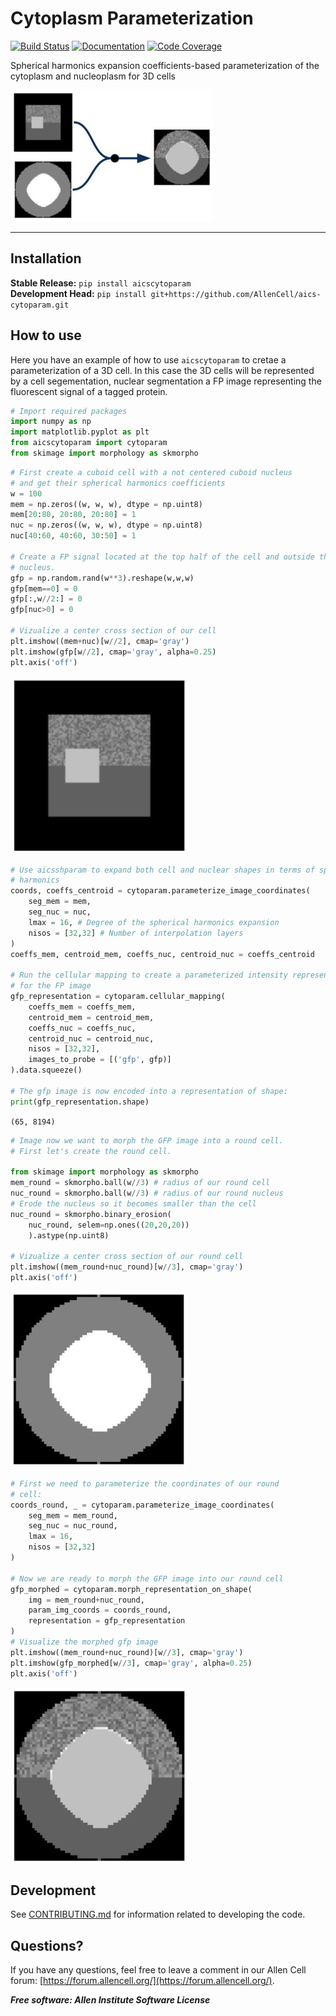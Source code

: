 # Cytoplasm Parameterization

[![Build Status](https://github.com/AllenCell/aics-cytoparam/workflows/Build%20Main/badge.svg)](https://github.com/AllenCell/aics-cytoparam/actions)
[![Documentation](https://github.com/AllenCell/aics-cytoparam/workflows/Documentation/badge.svg)](https://AllenCell.github.io/aics-cytoparam/)
[![Code Coverage](https://codecov.io/gh/AllenCell/aics-cytoparam/branch/main/graph/badge.svg)](https://codecov.io/gh/AllenCell/aics-cytoparam)

Spherical harmonics expansion coefficients-based parameterization of the cytoplasm and nucleoplasm for 3D cells

![Cuboid cell](docs/logo.jpg)

---
## Installation

**Stable Release:** `pip install aicscytoparam`<br>
**Development Head:** `pip install git+https://github.com/AllenCell/aics-cytoparam.git`

## How to use

Here you have an example of how to use `aicscytoparam` to cretae a parameterization of a 3D cell. In this case the 3D cells will be represented by a cell segementation, nuclear segmentation a FP image representing the fluorescent signal of a tagged protein.

```python
# Import required packages
import numpy as np
import matplotlib.pyplot as plt
from aicscytoparam import cytoparam
from skimage import morphology as skmorpho
```

```python
# First create a cuboid cell with a not centered cuboid nucleus
# and get their spherical harmonics coefficients
w = 100
mem = np.zeros((w, w, w), dtype = np.uint8)
mem[20:80, 20:80, 20:80] = 1
nuc = np.zeros((w, w, w), dtype = np.uint8)
nuc[40:60, 40:60, 30:50] = 1

# Create a FP signal located at the top half of the cell and outside the
# nucleus.
gfp = np.random.rand(w**3).reshape(w,w,w)
gfp[mem==0] = 0
gfp[:,w//2:] = 0
gfp[nuc>0] = 0

# Vizualize a center cross section of our cell
plt.imshow((mem+nuc)[w//2], cmap='gray')
plt.imshow(gfp[w//2], cmap='gray', alpha=0.25)
plt.axis('off')
```

![Cuboid cell](docs/im1.jpg)

```python
# Use aicsshparam to expand both cell and nuclear shapes in terms of spherical
# harmonics
coords, coeffs_centroid = cytoparam.parameterize_image_coordinates(
    seg_mem = mem,
    seg_nuc = nuc,
    lmax = 16, # Degree of the spherical harmonics expansion
    nisos = [32,32] # Number of interpolation layers
)
coeffs_mem, centroid_mem, coeffs_nuc, centroid_nuc = coeffs_centroid

# Run the cellular mapping to create a parameterized intensity representation
# for the FP image
gfp_representation = cytoparam.cellular_mapping(
    coeffs_mem = coeffs_mem,
    centroid_mem = centroid_mem,
    coeffs_nuc = coeffs_nuc,
    centroid_nuc = centroid_nuc,
    nisos = [32,32],
    images_to_probe = [('gfp', gfp)]
).data.squeeze()

# The gfp image is now encoded into a representation of shape:
print(gfp_representation.shape)
```

`(65, 8194)`

```python
# Image now we want to morph the GFP image into a round cell.
# First let's create the round cell.

from skimage import morphology as skmorpho
mem_round = skmorpho.ball(w//3) # radius of our round cell
nuc_round = skmorpho.ball(w//3) # radius of our round nucleus
# Erode the nucleus so it becomes smaller than the cell
nuc_round = skmorpho.binary_erosion(
    nuc_round, selem=np.ones((20,20,20))
    ).astype(np.uint8)

# Vizualize a center cross section of our round cell
plt.imshow((mem_round+nuc_round)[w//3], cmap='gray')
plt.axis('off')
```

![Cuboid cell](docs/im2.jpg)

```python
# First we need to parameterize the coordinates of our round
# cell:
coords_round, _ = cytoparam.parameterize_image_coordinates(
    seg_mem = mem_round,
    seg_nuc = nuc_round,
    lmax = 16,
    nisos = [32,32]
)

# Now we are ready to morph the GFP image into our round cell
gfp_morphed = cytoparam.morph_representation_on_shape(
    img = mem_round+nuc_round,
    param_img_coords = coords_round,
    representation = gfp_representation
)
# Visualize the morphed gfp image
plt.imshow((mem_round+nuc_round)[w//3], cmap='gray')
plt.imshow(gfp_morphed[w//3], cmap='gray', alpha=0.25)
plt.axis('off')
```

![Cuboid cell](docs/im3.jpg)

## Development

See [CONTRIBUTING.md](CONTRIBUTING.md) for information related to developing the code.

## Questions?

If you have any questions, feel free to leave a comment in our Allen Cell forum: [https://forum.allencell.org/](https://forum.allencell.org/). 


***Free software: Allen Institute Software License***